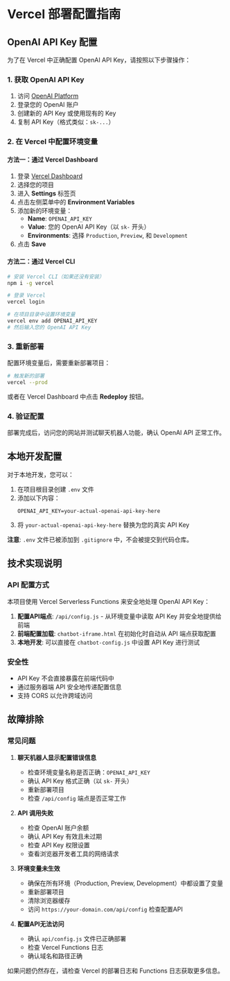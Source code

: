 # Vercel 部署配置指南

## OpenAI API Key 配置

为了在 Vercel 中正确配置 OpenAI API Key，请按照以下步骤操作：

### 1. 获取 OpenAI API Key
1. 访问 [OpenAI Platform](https://platform.openai.com/api-keys)
2. 登录您的 OpenAI 账户
3. 创建新的 API Key 或使用现有的 Key
4. 复制 API Key（格式类似：`sk-...`）

### 2. 在 Vercel 中配置环境变量

#### 方法一：通过 Vercel Dashboard
1. 登录 [Vercel Dashboard](https://vercel.com/dashboard)
2. 选择您的项目
3. 进入 **Settings** 标签页
4. 点击左侧菜单中的 **Environment Variables**
5. 添加新的环境变量：
   - **Name**: `OPENAI_API_KEY`
   - **Value**: 您的 OpenAI API Key（以 `sk-` 开头）
   - **Environments**: 选择 `Production`, `Preview`, 和 `Development`
6. 点击 **Save**

#### 方法二：通过 Vercel CLI
```bash
# 安装 Vercel CLI（如果还没有安装）
npm i -g vercel

# 登录 Vercel
vercel login

# 在项目目录中设置环境变量
vercel env add OPENAI_API_KEY
# 然后输入您的 OpenAI API Key
```

### 3. 重新部署
配置环境变量后，需要重新部署项目：

```bash
# 触发新的部署
vercel --prod
```

或者在 Vercel Dashboard 中点击 **Redeploy** 按钮。

### 4. 验证配置
部署完成后，访问您的网站并测试聊天机器人功能，确认 OpenAI API 正常工作。

## 本地开发配置

对于本地开发，您可以：

1. 在项目根目录创建 `.env` 文件
2. 添加以下内容：
   ```
   OPENAI_API_KEY=your-actual-openai-api-key-here
   ```
3. 将 `your-actual-openai-api-key-here` 替换为您的真实 API Key

**注意**: `.env` 文件已被添加到 `.gitignore` 中，不会被提交到代码仓库。

## 技术实现说明

### API 配置方式
本项目使用 Vercel Serverless Functions 来安全地处理 OpenAI API Key：

1. **配置API端点**: `/api/config.js` - 从环境变量中读取 API Key 并安全地提供给前端
2. **前端配置加载**: `chatbot-iframe.html` 在初始化时自动从 API 端点获取配置
3. **本地开发**: 可以直接在 `chatbot-config.js` 中设置 API Key 进行测试

### 安全性
- API Key 不会直接暴露在前端代码中
- 通过服务器端 API 安全地传递配置信息
- 支持 CORS 以允许跨域访问

## 故障排除

### 常见问题
1. **聊天机器人显示配置错误信息**
   - 检查环境变量名称是否正确：`OPENAI_API_KEY`
   - 确认 API Key 格式正确（以 `sk-` 开头）
   - 重新部署项目
   - 检查 `/api/config` 端点是否正常工作

2. **API 调用失败**
   - 检查 OpenAI 账户余额
   - 确认 API Key 有效且未过期
   - 检查 API Key 权限设置
   - 查看浏览器开发者工具的网络请求

3. **环境变量未生效**
   - 确保在所有环境（Production, Preview, Development）中都设置了变量
   - 重新部署项目
   - 清除浏览器缓存
   - 访问 `https://your-domain.com/api/config` 检查配置API

4. **配置API无法访问**
   - 确认 `api/config.js` 文件已正确部署
   - 检查 Vercel Functions 日志
   - 确认域名和路径正确

如果问题仍然存在，请检查 Vercel 的部署日志和 Functions 日志获取更多信息。